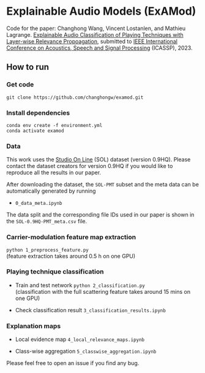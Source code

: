 # Explainable Audio Models (ExAMod)

Code for the paper: Changhong Wang, Vincent Lostanlen, and Mathieu Lagrange. [Explainable Audio Classification of Playing Techniques with Layer-wise Relevance Propoagation](https://hal.science/hal-04029145/), submitted to [IEEE International Conference on Acoustics, Speech and Signal Processing](https://2023.ieeeicassp.org/) (ICASSP), 2023. 

## How to run
### Get code
`git clone https://github.com/changhongw/examod.git`

### Install dependencies
`conda env create -f environment.yml`<br>
`conda activate examod`<br>

### Data
This work uses the [Studio On Line](https://forum.ircam.fr/collections/detail/sol-instrumental-sounds-datasets/) (SOL) dataset (version 0.9HQ). Please contact the dataset creators for version 0.9HQ if you would like to reproduce all the results in our paper. 

After downloading the dataset, the `SOL-PMT` subset and the meta data can be automatically generated by running
- `0_data_meta.ipynb`

The data split and the corresponding file IDs used in our paper is shown in the `SOL-0.9HQ-PMT_meta.csv` file.

### Carrier-modulation feature map extraction
`python 1_preprocess_feature.py`<br>
(feature extraction takes around 0.5 h on one GPU)

### Playing technique classification
- Train and test network
`python 2_classification.py`<br>
(classification with the full scattering feature takes around 15 mins on one GPU)

- Check classification result
`3_classification_results.ipynb`

### Explanation maps
- Local evidence map
`4_local_relevance_maps.ipynb`

- Class-wise aggregation
`5_classwise_aggregation.ipynb`

Please feel free to open an issue if you find any bug.